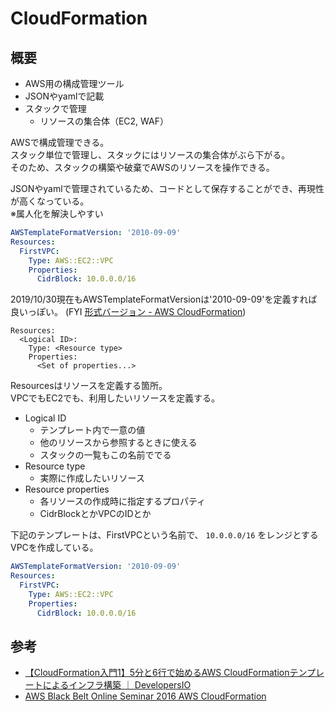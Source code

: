 # CloudFormation

## 概要

* AWS用の構成管理ツール
* JSONやyamlで記載
* スタックで管理
  * リソースの集合体（EC2, WAF）

AWSで構成管理できる。  
スタック単位で管理し、スタックにはリソースの集合体がぶら下がる。  
そのため、スタックの構築や破棄でAWSのリソースを操作できる。  

JSONやyamlで管理されているため、コードとして保存することができ、再現性が高くなっている。  
※属人化を解決しやすい

```yml
AWSTemplateFormatVersion: '2010-09-09'
Resources:
  FirstVPC:
    Type: AWS::EC2::VPC
    Properties:
      CidrBlock: 10.0.0.0/16
```

2019/10/30現在もAWSTemplateFormatVersionは'2010-09-09'を定義すれば良いっぽい。
(FYI [形式バージョン - AWS CloudFormation](https://docs.aws.amazon.com/ja_jp/AWSCloudFormation/latest/UserGuide/format-version-structure.html))

```
Resources:
  <Logical ID>:
    Type: <Resource type>
    Properties:
      <Set of properties...>
```

Resourcesはリソースを定義する箇所。  
VPCでもEC2でも、利用したいリソースを定義する。  

* Logical ID
  * テンプレート内で一意の値
  * 他のリソースから参照するときに使える
  * スタックの一覧もこの名前ででる
* Resource type
  * 実際に作成したいリソース
* Resource properties
  * 各リソースの作成時に指定するプロパティ
  * CidrBlockとかVPCのIDとか

下記のテンプレートは、FirstVPCという名前で、 `10.0.0.0/16` をレンジとするVPCを作成している。
```yml
AWSTemplateFormatVersion: '2010-09-09'
Resources:
  FirstVPC:
    Type: AWS::EC2::VPC
    Properties:
      CidrBlock: 10.0.0.0/16
```


## 参考
* [【CloudFormation入門1】5分と6行で始めるAWS CloudFormationテンプレートによるインフラ構築 ｜ DevelopersIO](https://dev.classmethod.jp/cloud/aws/cloudformation-beginner01/)
* [AWS Black Belt Online Seminar 2016 AWS CloudFormation](https://www.slideshare.net/AmazonWebServicesJapan/aws-black-belt-online-seminar-2016-aws-cloudformation)
